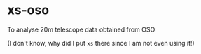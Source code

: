 # xs-oso
To analyse 20m telescope data obtained from OSO

(I don't know, why did I put `xs` there since I am not even using it!)
